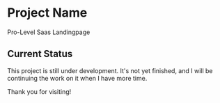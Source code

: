 # Project Name
Pro-Level Saas Landingpage

## Current Status
This project is still under development. It's not yet finished, and I will be continuing the work on it when I have more time.

Thank you for visiting!

